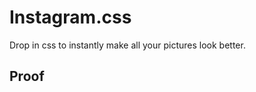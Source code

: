 # Instagram.css

Drop in css to instantly make all your pictures look better.

## Proof

[](http://i.imgur.com/a81hrai.jpg)

[](http://i.imgur.com/K75DgDB.jpg)
